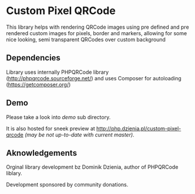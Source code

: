 Custom Pixel QRCode
===================

This library helps with rendering QRCode images 
using pre defined and pre rendered custom images for pixels, border and markers, 
allowing for some nice looking, semi transparent QRCodes over custom background

Dependencies
------------

Library uses internally PHPQRCode library (http://phpqrcode.sourceforge.net/) 
and uses Composer for autoloading (https://getcomposer.org/)

Demo
----

Please take a look into *demo* sub directory.

It is also hosted for sneek preview at http://php.dzienia.pl/custom-pixel-qrcode 
*(may be not up-to-date with current master)*.

Aknowledgements
---------------

Orginal library development bz Dominik Dzienia, author of PHPQRCode liblary.

Development sponsored by community donations.
